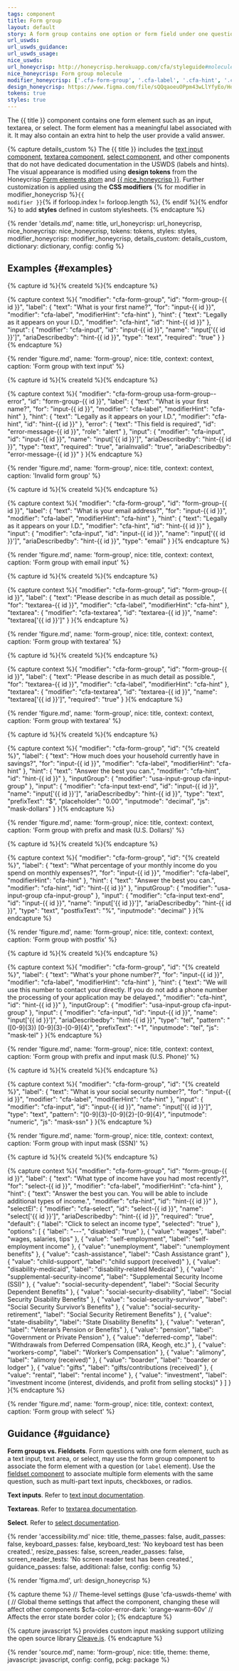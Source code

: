 ```yaml
---
tags: component
title: Form group
layout: default
story: A form group contains one option or form field under one question.
url_uswds:
url_uswds_guidance:
url_uswds_usage:
nice_uswds:
url_honeycrisp: http://honeycrisp.herokuapp.com/cfa/styleguide#molecules-form_group
nice_honeycrisp: Form group molecule
modifier_honeycrisp: ['.cfa-form-group', '.cfa-label', '.cfa-hint', '.cfa-input-group', '.cfa-input', '.cfa-textarea', '.cfa-select']
design_honeycrisp: https://www.figma.com/file/sQQqaoeuOPpm43wLlYfyEo/Honeycrisp-Design-System?type=design&node-id=7110-1174&mode=design
tokens: true
styles: true
---
```


<!-- INTRO -->

The {{ title }} component contains one form element such as an input, textarea, or select. The form element has a meaningful label associated with it. It may also contain an extra hint to help the user provide a valid answer.

<!-- DETAILS -->

{% capture details_custom %}
The {{ title }} includes the <a href="{{ config.baseUrl }}components/input">text input component</a>, <a href="{{ config.baseUrl }}components/textarea">textarea component</a>, <a href="{{ config.baseUrl }}components/select">select component</a>, and other components that do not have dedicated documentation in the USWDS (labels and hints). The visual appearance is modified using <b>design tokens</b> from the Honeycrisp <a href="http://honeycrisp.herokuapp.com/cfa/styleguide#atoms-form_elements" target="_blank" rel="noopener nofollow" class="usa-link--external">Form elements atom</a> and <a href="http://honeycrisp.herokuapp.com/cfa/styleguide#molecules-form_group" target="_blank" rel="noopener nofollow" class="usa-link--external">{{ nice_honeycrisp }}</a>. Further customization is applied using the <b>CSS modifiers</b> {% for modifier in modifier_honeycrisp %}<code>{{ modifier }}</code>{% if forloop.index != forloop.length %}, {% endif %}{% endfor %} to add <b>styles</b> defined in custom stylesheets.
{% endcapture %}

{% render 'details.md',
  name: title,
  url_honeycrisp: url_honeycrisp,
  nice_honeycrisp: nice_honeycrisp,
  tokens: tokens,
  styles: styles,
  modifier_honeycrisp: modifier_honeycrisp,
  details_custom: details_custom,
  dictionary: dictionary,
  config: config %}

<!-- EXAMPLES -->

## Examples {#examples}

{% capture id %}{% createId %}{% endcapture %}

{% capture context %}{
  "modifier": "cfa-form-group",
  "id": "form-group-{{ id }}",
  "label": {
    "text": "What is your first name?",
    "for": "input-{{ id }}",
    "modifier": "cfa-label",
    "modifierHint": "cfa-hint"
  },
  "hint": {
    "text": "Legally as it appears on your I.D.",
    "modifier": "cfa-hint",
    "id": "hint-{{ id }}"
  },
  "input": {
    "modifier": "cfa-input",
    "id": "input-{{ id }}",
    "name": "input['{{ id }}']",
    "ariaDescribedby": "hint-{{ id }}",
    "type": "text",
    "required": "true"
  }
}{% endcapture %}

{% render 'figure.md', name: 'form-group', nice: title, context: context, caption: 'Form group with text input' %}

{% capture id %}{% createId %}{% endcapture %}

{% capture context %}{
  "modifier": "cfa-form-group usa-form-group--error",
  "id": "form-group-{{ id }}",
  "label": {
    "text": "What is your first name?",
    "for": "input-{{ id }}",
    "modifier": "cfa-label",
    "modifierHint": "cfa-hint"
  },
  "hint": {
    "text": "Legally as it appears on your I.D.",
    "modifier": "cfa-hint",
    "id": "hint-{{ id }}"
  },
  "error": {
    "text": "This field is required",
    "id": "error-message-{{ id }}",
    "role": "alert"
  },
  "input": {
    "modifier": "cfa-input",
    "id": "input-{{ id }}",
    "name": "input['{{ id }}']",
    "ariaDescribedby": "hint-{{ id }}",
    "type": "text",
    "required": "true",
    "ariaInvalid": "true",
    "ariaDescribedby": "error-message-{{ id }}"
  }
}{% endcapture %}

{% render 'figure.md', name: 'form-group', nice: title, context: context, caption: 'Invalid form group' %}

{% capture id %}{% createId %}{% endcapture %}

{% capture context %}{
  "modifier": "cfa-form-group",
  "id": "form-group-{{ id }}",
  "label": {
    "text": "What is your email address?",
    "for": "input-{{ id }}",
    "modifier": "cfa-label",
    "modifierHint": "cfa-hint"
  },
  "hint": {
    "text": "Legally as it appears on your I.D.",
    "modifier": "cfa-hint",
    "id": "hint-{{ id }}"
  },
  "input": {
    "modifier": "cfa-input",
    "id": "input-{{ id }}",
    "name": "input['{{ id }}']",
    "ariaDescribedby": "hint-{{ id }}",
    "type": "email"
  }
}{% endcapture %}

{% render 'figure.md', name: 'form-group', nice: title, context: context, caption: 'Form group with email input' %}

{% capture id %}{% createId %}{% endcapture %}

{% capture context %}{
  "modifier": "cfa-form-group",
  "id": "form-group-{{ id }}",
  "label": {
    "text": "Please describe in as much detail as possible.",
    "for": "textarea-{{ id }}",
    "modifier": "cfa-label",
    "modifierHint": "cfa-hint"
  },
  "textarea": {
    "modifier": "cfa-textarea",
    "id": "textarea-{{ id }}",
    "name": "textarea['{{ id }}']"
  }
}{% endcapture %}

{% render 'figure.md', name: 'form-group', nice: title, context: context, caption: 'Form group with textarea' %}

{% capture id %}{% createId %}{% endcapture %}

{% capture context %}{
  "modifier": "cfa-form-group",
  "id": "form-group-{{ id }}",
  "label": {
    "text": "Please describe in as much detail as possible.",
    "for": "textarea-{{ id }}",
    "modifier": "cfa-label",
    "modifierHint": "cfa-hint"
  },
  "textarea": {
    "modifier": "cfa-textarea",
    "id": "textarea-{{ id }}",
    "name": "textarea['{{ id }}']",
    "required": "true"
  }
}{% endcapture %}

{% render 'figure.md', name: 'form-group', nice: title, context: context, caption: 'Form group with textarea' %}

{% capture id %}{% createId %}{% endcapture %}

{% capture context %}{
  "modifier": "cfa-form-group",
  "id": "{% createId %}",
  "label": {
    "text": "How much does your household currently have in savings?",
    "for": "input-{{ id }}",
    "modifier": "cfa-label",
    "modifierHint": "cfa-hint"
  },
  "hint": {
    "text": "Answer the best you can.",
    "modifier": "cfa-hint",
    "id": "hint-{{ id }}"
  },
  "inputGroup": {
    "modifier": "usa-input-group cfa-input-group"
  },
  "input": {
    "modifier": "cfa-input text-end",
    "id": "input-{{ id }}",
    "name": "input['{{ id }}']",
    "ariaDescribedby": "hint-{{ id }}",
    "type": "text",
    "prefixText": "$",
    "placeholder": "0.00",
    "inputmode": "decimal",
    "js": "mask-dollars"
  }
}{% endcapture %}

{% render 'figure.md', name: 'form-group', nice: title, context: context, caption: 'Form group with prefix and mask (U.S. Dollars)' %}

{% capture id %}{% createId %}{% endcapture %}

{% capture context %}{
  "modifier": "cfa-form-group",
  "id": "{% createId %}",
  "label": {
    "text": "What percentage of your monthly income do you spend on monthly expenses?",
    "for": "input-{{ id }}",
    "modifier": "cfa-label",
    "modifierHint": "cfa-hint"
  },
  "hint": {
    "text": "Answer the best you can.",
    "modifier": "cfa-hint",
    "id": "hint-{{ id }}"
  },
  "inputGroup": {
    "modifier": "usa-input-group cfa-input-group"
  },
  "input": {
    "modifier": "cfa-input text-end",
    "id": "input-{{ id }}",
    "name": "input['{{ id }}']",
    "ariaDescribedby": "hint-{{ id }}",
    "type": "text",
    "postfixText": "%",
    "inputmode": "decimal"
  }
}{% endcapture %}

{% render 'figure.md', name: 'form-group', nice: title, context: context, caption: 'Form group with postfix' %}

{% capture id %}{% createId %}{% endcapture %}

{% capture context %}{
  "modifier": "cfa-form-group",
  "id": "{% createId %}",
  "label": {
    "text": "What's your phone number?",
    "for": "input-{{ id }}",
    "modifier": "cfa-label",
    "modifierHint": "cfa-hint"
  },
  "hint": {
    "text": "We will use this number to contact your directly. If you do not add a phone number the processing of your application may be delayed.",
    "modifier": "cfa-hint",
    "id": "hint-{{ id }}"
  },
  "inputGroup": {
    "modifier": "usa-input-group cfa-input-group"
  },
  "input": {
    "modifier": "cfa-input",
    "id": "input-{{ id }}",
    "name": "input['{{ id }}']",
    "ariaDescribedby": "hint-{{ id }}",
    "type": "tel",
    "pattern": "([0-9]{3}) [0-9]{3}-[0-9]{4}",
    "prefixText": "+1",
    "inputmode": "tel",
    "js": "mask-tel"
  }
}{% endcapture %}

{% render 'figure.md', name: 'form-group', nice: title, context: context, caption: 'Form group with prefix and input mask (U.S. Phone)' %}

{% capture id %}{% createId %}{% endcapture %}

{% capture context %}{
  "modifier": "cfa-form-group",
  "id": "{% createId %}",
  "label": {
    "text": "What is your social security number?",
    "for": "input-{{ id }}",
    "modifier": "cfa-label",
    "modifierHint": "cfa-hint"
  },
  "input": {
    "modifier": "cfa-input",
    "id": "input-{{ id }}",
    "name": "input['{{ id }}']",
    "type": "text",
    "pattern": "[0-9]{3}-[0-9]{2}-[0-9]{4}",
    "inputmode": "numeric",
    "js": "mask-ssn"
  }
}{% endcapture %}

{% render 'figure.md', name: 'form-group', nice: title, context: context, caption: 'Form group with input mask (SSN)' %}

{% capture id %}{% createId %}{% endcapture %}

{% capture context %}{
  "modifier": "cfa-form-group",
  "id": "form-group-{{ id }}",
  "label": {
    "text": "What type of income have you had most recently?",
    "for": "select-{{ id }}",
    "modifier": "cfa-label",
    "modifierHint": "cfa-hint"
  },
  "hint": {
    "text": "Answer the best you can. You will be able to include additional types of income.",
    "modifier": "cfa-hint",
    "id": "hint-{{ id }}"
  },
  "selectEl": {
    "modifier": "cfa-select",
    "id": "select-{{ id }}",
    "name": "select['{{ id }}']",
    "ariaDescribedby": "hint-{{ id }}",
    "required": "true",
    "default": {
      "label": "Click to select an income type",
      "selected": "true"
    },
    "options": [
      {
        "label": "---",
        "disabled": "true"
      },
      {
        "value": "wages",
        "label": "wages, salaries, tips"
      },
      {
        "value": "self-employment",
        "label": "self-employment income"
      },
      {
        "value": "unemployment",
        "label": "unemployment benefits"
      },
      {
        "value": "cash-assistance",
        "label": "Cash Assistance grant"
      },
      {
        "value": "child-support",
        "label": "child support (received)"
      },
      {
        "value": "disability-medicaid",
        "label": "disability-related Medicaid"
      },
      {
        "value": "supplemental-security-income",
        "label": "Supplemental Security Income (SSI)"
      },
      {
        "value": "social-security-dependent",
        "label": "Social Security Dependent Benefits"
      },
      {
        "value": "social-security-disability",
        "label": "Social Security Disability Benefits"
      },
      {
        "value": "social-security-survivor",
        "label": "Social Security Survivor’s Benefits"
      },
      {
        "value": "social-security-retirement",
        "label": "Social Security Retirement Benefits"
      },
      {
        "value": "state-disability",
        "label": "State Disability Benefits"
      },
      {
        "value": "veteran",
        "label": "Veteran’s Pension or Benefits"
      },
      {
        "value": "pension",
        "label": "Government or Private Pension"
      },
      {
        "value": "deferred-comp",
        "label": "Withdrawals from Deferred Compensation (IRA, Keogh, etc.)"
      },
      {
        "value": "workers-comp",
        "label": "Worker’s Compensation"
      },
      {
        "value": "alimony",
        "label": "alimony (received)"
      },
      {
        "value": "boarder",
        "label": "boarder or lodger"
      },
      {
        "value": "gifts",
        "label": "gifts/contributions (received)"
      },
      {
        "value": "rental",
        "label": "rental income"
      },
      {
        "value": "investment",
        "label": "investment income (interest, dividends, and profit from selling stocks)"
      }
    ]
  }
}{% endcapture %}

{% render 'figure.md', name: 'form-group', nice: title, context: context, caption: 'Form group with select' %}

<!-- GUIDANCE -->

## Guidance {#guidance}

**Form groups vs. Fieldsets**. Form questions with one form element, such as a text input, text area, or select, may use the form group component to associate the form element with a  question (or `label` element). Use the <a href="{{ config.baseUrl }}components/fieldset">fieldset component</a> to associate multiple form elements with the same question, such as multi-part text inputs, checkboxes, or radios.

**Text inputs**. Refer to <a href="{{ config.baseUrl }}components/input">text input documentation</a>.

**Textareas**. Refer to <a href="{{ config.baseUrl }}components/textarea">textarea documentation</a>.

**Select**. Refer to <a href="{{ config.baseUrl }}components/select">select documentation</a>.

<!-- ACCESSIBILITY -->

{% render 'accessibility.md'
  nice: title,
  theme_passes: false,
  audit_passes: false,
  keyboard_passes: false,
  keyboard_test: 'No keyboard test has been created.',
  resize_passes: false,
  screen_reader_passes: false,
  screen_reader_tests: 'No screen reader test has been created.',
  guidance_passes: false,
  additional: false,
  config: config %}

<!-- DESIGN -->

{% render 'figma.md', url: design_honeycrisp %}

<!-- SOURCE -->

{% capture theme %}
// Theme-level settings
@use 'cfa-uswds-theme' with (
  // Global theme settings that affect the component, changing these will affect other components
  $cfa-color-error-dark: 'orange-warm-60v' // Affects the error state border color
);
{% endcapture %}

{% capture javascript %}
provides custom input masking support utilizing the open source library <a href="https://github.com/nosir/cleave.js" target="_blank" rel="noopener nofollow" class="usa-link--external">Cleave.js</a>.
{% endcapture %}

{% render 'source.md', name: 'form-group', nice: title, theme: theme, javascript: javascript, config: config, pckg: package %}
